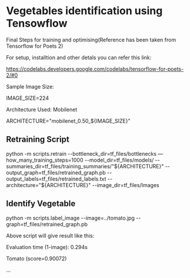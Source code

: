 # Vegetables identification using Tensowflow

Final Steps for training and optimising(Reference has been taken from Tensorflow for Poets 2)

For setup, installtion and other detals you can refer this link:

https://codelabs.developers.google.com/codelabs/tensorflow-for-poets-2/#0


Sample Image Size:

IMAGE_SIZE=224

Architecture Used: Mobilenet

ARCHITECTURE="mobilenet_0.50_${IMAGE_SIZE}"

## Retraining Script ##
python -m scripts.retrain   --bottleneck_dir=tf_files/bottlenecks   —how_many_training_steps=1000   --model_dir=tf_files/models/   --summaries_dir=tf_files/training_summaries/"${ARCHITECTURE}"   --output_graph=tf_files/retrained_graph.pb   --output_labels=tf_files/retrained_labels.txt   --architecture="${ARCHITECTURE}"   --image_dir=tf_files/Images

## Identify Vegetable ##
python -m scripts.label_image --image=../tomato.jpg --graph=tf_files/retrained_graph.pb

Above script will give result like this:

Evaluation time (1-image): 0.294s

Tomato (score=0.90072)

...

